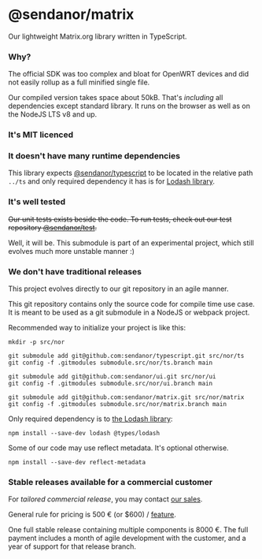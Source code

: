 # @sendanor/matrix

Our lightweight Matrix.org library written in TypeScript.

### Why?

The official SDK was too complex and bloat for OpenWRT devices and did not easily rollup as a full 
minified single file. 

Our compiled version takes space about 50kB. That's *including* all dependencies except standard 
library. It runs on the browser as well as on the NodeJS LTS v8 and up.

### It's MIT licenced

### It doesn't have many runtime dependencies

This library expects [@sendanor/typescript](https://github.com/sendanor/typescript) to be located 
in the relative path `../ts` and only required dependency it has is for [Lodash 
library](https://lodash.com/).

### It's well tested

~~Our unit tests exists beside the code. To run tests, check out our test repository 
[@sendanor/test](https://github.com/sendanor/test).~~

Well, it will be. This submodule is part of an experimental project, which still evolves much more 
unstable manner :)

### We don't have traditional releases

This project evolves directly to our git repository in an agile manner.

This git repository contains only the source code for compile time use case. It is meant to be used 
as a git submodule in a NodeJS or webpack project.

Recommended way to initialize your project is like this:

```
mkdir -p src/nor

git submodule add git@github.com:sendanor/typescript.git src/nor/ts
git config -f .gitmodules submodule.src/nor/ts.branch main

git submodule add git@github.com:sendanor/ui.git src/nor/ui
git config -f .gitmodules submodule.src/nor/ui.branch main

git submodule add git@github.com:sendanor/matrix.git src/nor/matrix
git config -f .gitmodules submodule.src/nor/matrix.branch main
```

Only required dependency is to [the Lodash library](https://lodash.com/):

```
npm install --save-dev lodash @types/lodash
```

Some of our code may use reflect metadata. It's optional otherwise.

```
npm install --save-dev reflect-metadata
```

### Stable releases available for a commercial customer

For *tailored commercial release*, you may contact [our sales](mailto:info@sendanor.fi).

General rule for pricing is 500 € (or $600) / [feature](https://github.com/sendanor/matrix/issues). 

One full stable release containing multiple components is 8000 €. The full payment includes a month 
of agile development with the customer, and a year of support for that release branch.
